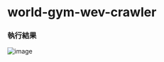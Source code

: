 # world-gym-wev-crawler
### 執行結果
![image](https://user-images.githubusercontent.com/33865744/199400868-bbac0cde-9c02-4f54-a407-862e08dc70e8.png)
